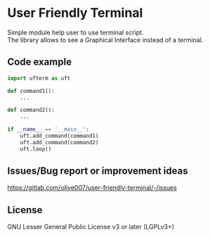 # User Friendly Terminal
Simple module help user to use terminal script.  
The library allows to see a Graphical Interface instead of a terminal.


## Code example
```python
import ufterm as uft

def command1():
    ...

def command2():
    ...

if __name__ == '__main__':
    uft.add_command(command1)
    uft.add_command(command2)
    uft.loop()
```
## Issues/Bug report or improvement ideas
https://gitlab.com/olive007/user-friendly-terminal/-/issues


## License
GNU Lesser General Public License v3 or later (LGPLv3+)
